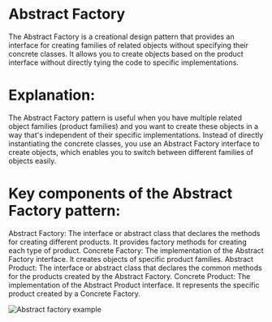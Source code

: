 # Abstract Factory

The Abstract Factory is a creational design pattern that provides an interface for creating families of related objects without specifying their concrete classes. It allows you to create objects based on the product interface without directly tying the code to specific implementations.

# Explanation:

The Abstract Factory pattern is useful when you have multiple related object families (product families) and you want to create these objects in a way that's independent of their specific implementations. Instead of directly instantiating the concrete classes, you use an Abstract Factory interface to create objects, which enables you to switch between different families of objects easily.

# Key components of the Abstract Factory pattern:

Abstract Factory: The interface or abstract class that declares the methods for creating different products. It provides factory methods for creating each type of product.
Concrete Factory: The implementation of the Abstract Factory interface. It creates objects of specific product families.
Abstract Product: The interface or abstract class that declares the common methods for the products created by the Abstract Factory.
Concrete Product: The implementation of the Abstract Product interface. It represents the specific product created by a Concrete Factory.

![Abstract factory example](https://github.com/ViniciussMelo/abstract-factory-example/assets/25934151/15b99e31-cd98-43fa-b217-2d14b00db0f3)
